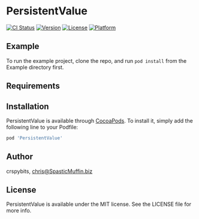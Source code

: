 # PersistentValue

[![CI Status](https://img.shields.io/travis/crspybits/PersistentValue.svg?style=flat)](https://travis-ci.org/crspybits/PersistentValue)
[![Version](https://img.shields.io/cocoapods/v/PersistentValue.svg?style=flat)](https://cocoapods.org/pods/PersistentValue)
[![License](https://img.shields.io/cocoapods/l/PersistentValue.svg?style=flat)](https://cocoapods.org/pods/PersistentValue)
[![Platform](https://img.shields.io/cocoapods/p/PersistentValue.svg?style=flat)](https://cocoapods.org/pods/PersistentValue)

## Example

To run the example project, clone the repo, and run `pod install` from the Example directory first.

## Requirements

## Installation

PersistentValue is available through [CocoaPods](https://cocoapods.org). To install
it, simply add the following line to your Podfile:

```ruby
pod 'PersistentValue'
```

## Author

crspybits, chris@SpasticMuffin.biz

## License

PersistentValue is available under the MIT license. See the LICENSE file for more info.
